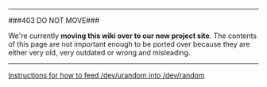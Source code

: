 ----

###403 DO NOT MOVE###

We're currently **moving this wiki over to our new project site**. The contents of this page are not important enough to be ported over because they are either very old, very outdated or wrong and misleading. 

----

[Instructions for how to feed /dev/urandom into /dev/random](http://www.rootninja.com/gpg-key-pairs-and-broken-random-number-generation/)
